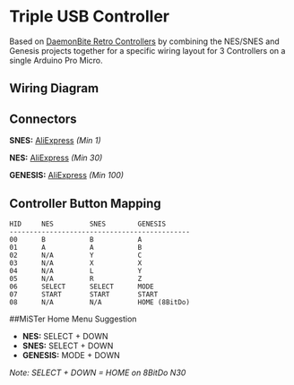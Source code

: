 # Triple USB Controller

Based on [DaemonBite Retro Controllers](https://github.com/MickGyver/DaemonBite-Retro-Controllers-USB) by combining the NES/SNES and Genesis projects together for a specific wiring layout for 3 Controllers on a single Arduino Pro Micro.

## Wiring Diagram


## Connectors
**SNES:** [AliExpress](https://www.aliexpress.com/item/32838396935.html)
*(Min 1)*

**NES:** [AliExpress](https://www.aliexpress.com/item/4000396420735.html)
*(Min 30)*

**GENESIS:** [AliExpress](https://www.aliexpress.com/item/4000406448270.html)
*(Min 100)*

## Controller Button Mapping
```
HID		NES			SNES		GENESIS
---------------------------------------------
00 		B 			B			A
01 	 	A 			A 			B
02 	 	N/A 		Y 			C
03 	 	N/A 		X 			X
04 	 	N/A 		L 			Y
05 	 	N/A 		R 			Z
06 	 	SELECT  	SELECT 		MODE
07 	 	START		START 		START
08 	 	N/A 		N/A 		HOME (8BitDo)
```

##MiSTer Home Menu Suggestion
* **NES:** SELECT + DOWN
* **SNES:** SELECT + DOWN
* **GENESIS:** MODE + DOWN

*Note: SELECT + DOWN = HOME on 8BitDo N30*